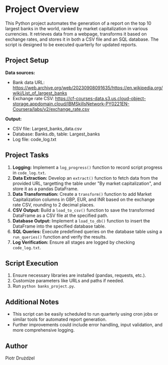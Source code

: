 # Project Overview

This Python project automates the generation of a report on the top 10 largest banks in the world, ranked by market capitalization in various currencies. It retrieves data from a webpage, transforms it based on exchange rates, and stores it in both a CSV file and an SQL database. The script is designed to be executed quarterly for updated reports.

## Project Setup

**Data sources:**

* Bank data URL: https://web.archive.org/web/20230908091635/https://en.wikipedia.org/wiki/List_of_largest_banks
* Exchange rate CSV: https://cf-courses-data.s3.us.cloud-object-storage.appdomain.cloud/IBMSkillsNetwork-PY0221EN-Coursera/labs/v2/exchange_rate.csv

**Output:**

* CSV file: Largest_banks_data.csv
* Database: Banks.db, table: Largest_banks
* Log file: code_log.txt

## Project Tasks

1. **Logging:** Implement a `log_progress()` function to record script progress in `code_log.txt`.
2. **Data Extraction:** Develop an `extract()` function to fetch data from the provided URL, targetting the table under "By market capitalization", and store it as a pandas DataFrame.
3. **Data Transformation:** Create a `transform()` function to add Market Capitalization columns in GBP, EUR, and INR based on the exchange rate CSV, rounding to 2 decimal places.
4. **CSV Output:** Build a `load_to_csv()` function to save the transformed DataFrame as a CSV file at the specified path.
5. **Database Output:** Implement a `load_to_db()` function to insert the DataFrame into the specified database table.
6. **SQL Queries:** Execute predefined queries on the database table using a `run_queries()` function and verify the results.
7. **Log Verification:** Ensure all stages are logged by checking `code_log.txt`.

## Script Execution

1. Ensure necessary libraries are installed (pandas, requests, etc.).
2. Customize parameters like URLs and paths if needed.
3. Run `python banks_project.py`.

## Additional Notes

* This script can be easily scheduled to run quarterly using cron jobs or similar tools for automated report generation.
* Further improvements could include error handling, input validation, and more comprehensive logging.

## Author

Piotr Drużdżel
